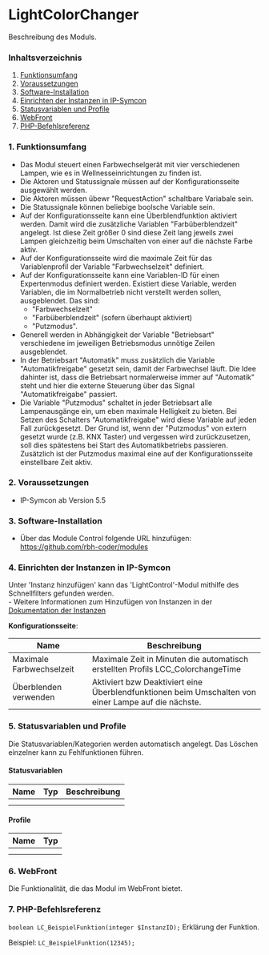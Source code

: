 # LightColorChanger
Beschreibung des Moduls.

### Inhaltsverzeichnis

1. [Funktionsumfang](#1-funktionsumfang)
2. [Voraussetzungen](#2-voraussetzungen)
3. [Software-Installation](#3-software-installation)
4. [Einrichten der Instanzen in IP-Symcon](#4-einrichten-der-instanzen-in-ip-symcon)
5. [Statusvariablen und Profile](#5-statusvariablen-und-profile)
6. [WebFront](#6-webfront)
7. [PHP-Befehlsreferenz](#7-php-befehlsreferenz)

### 1. Funktionsumfang

* Das Modul steuert einen Farbwechselgerät mit vier verschiedenen Lampen, wie es in Wellnesseinrichtungen zu finden ist.
* Die Aktoren und Statussignale müssen auf der Konfigurationsseite ausgewählt werden.
* Die Aktoren müssen übewr "RequestAction" schaltbare Variabale sein. 
* Die Statussignale können beliebige boolsche Variable sein.
* Auf der Konfigurationsseite kann eine Überblendfunktion aktiviert werden. Damit wird die zusätzliche Variablen "Farbüberblendzeit" angelegt. Ist diese
  Zeit größer 0 sind diese Zeit lang jeweils zwei Lampen gleichzeitig beim Umschalten von einer auf die nächste Farbe aktiv.
* Auf der Konfigurationsseite wird die maximale Zeit für das Variablenprofil der Variable "Farbwechselzeit" definiert.
* Auf der Konfigurationsseite kann eine Variablen-ID für einen Expertenmodus definiert werden. Existiert diese Variable, werden Variablen, die im Normalbetrieb nicht
  verstellt werden sollen, ausgeblendet. Das sind:
  	* "Farbwechselzeit" 
	* "Farbüberblendzeit" (sofern überhaupt aktiviert)
	* "Putzmodus".
* Generell werden in Abhängigkeit der Variable "Betriebsart" verschiedene im jeweiligen Betriebsmodus unnötige Zeilen ausgeblendet.
* In der Betriebsart "Automatik" muss zusätzlich die Variable "Automatikfreigabe" gesetzt sein, damit der Farbwechsel läuft. Die Idee dahinter ist, dass die 
  Betriebsart normalerweise immer auf "Automatik" steht und hier die externe Steuerung über das Signal "Automatikfreigabe" passiert.
* Die Variable "Putzmodus" schaltet in jeder Betriebsart alle Lampenausgänge ein, um eben maximale Helligkeit zu bieten. Bei Setzen des Schalters "Automatikfreigabe"     wird diese Variable auf jeden Fall zurückgesetzt. Der Grund ist, wenn der "Putzmodus" von extern gesetzt wurde (z.B. KNX Taster) und vergessen wird   	         zurückzusetzen, soll dies spätestens bei Start des Automatikbetriebs passieren. Zusätzlich ist der Putzmodus maximal eine auf der Konfigurationsseite einstellbare     Zeit aktiv.

### 2. Voraussetzungen

- IP-Symcon ab Version 5.5

### 3. Software-Installation

* Über das Module Control folgende URL hinzufügen: https://github.com/rbh-coder/modules

### 4. Einrichten der Instanzen in IP-Symcon

 Unter 'Instanz hinzufügen' kann das 'LightControl'-Modul mithilfe des Schnellfilters gefunden werden.  
	- Weitere Informationen zum Hinzufügen von Instanzen in der [Dokumentation der Instanzen](https://www.symcon.de/service/dokumentation/konzepte/instanzen/#Instanz_hinzufügen)

__Konfigurationsseite__:

Name     | Beschreibung
-------- | ------------------
 Maximale Farbwechselzeit        | Maximale Zeit in Minuten die automatisch erstellten Profils LCC_ColorchangeTime 
 Überblenden verwenden        | Aktiviert bzw Deaktiviert eine Überblendfunktionen beim Umschalten von einer Lampe auf die nächste.

### 5. Statusvariablen und Profile

Die Statusvariablen/Kategorien werden automatisch angelegt. Das Löschen einzelner kann zu Fehlfunktionen führen.

#### Statusvariablen

Name   | Typ     | Beschreibung
------ | ------- | ------------
       |         |
       |         |

#### Profile

Name   | Typ
------ | -------
       |
       |

### 6. WebFront

Die Funktionalität, die das Modul im WebFront bietet.

### 7. PHP-Befehlsreferenz

`boolean LC_BeispielFunktion(integer $InstanzID);`
Erklärung der Funktion.

Beispiel:
`LC_BeispielFunktion(12345);`
